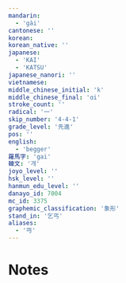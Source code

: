 ```yaml
---
mandarin:
  - 'gài'
cantonese: ''
korean:
korean_native: ''
japanese:
  - 'KAI'
  - 'KATSU'
japanese_nanori: ''
vietnamese:
middle_chinese_initial: 'k'
middle_chinese_final: 'ɑi'
stroke_count: ''
radical: '一'
skip_number: '4-4-1'
grade_level: '先進'
pos: ''
english:
  - 'begger'
羅馬字: 'gai'
韓文: '개'
joyo_level: ''
hsk_level: ''
hanmun_edu_level: ''
danayo_id: 7004
mc_id: 3375
graphemic_classification: '象形'
stand_in: '乞丐'
aliases:
  - '丏'
---
```


# Notes

